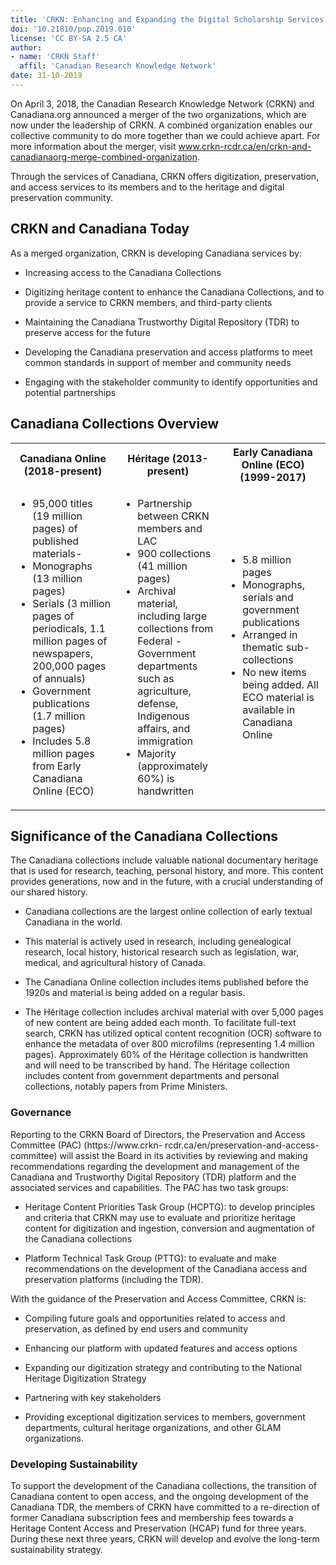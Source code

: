 ```yaml
---
title: 'CRKN: Enhancing and Expanding the Digital Scholarship Services of Canadiana'
doi: '10.21810/pop.2019.010'
license: 'CC BY-SA 2.5 CA'
author: 
- name: 'CRKN Staff'
  affil: 'Canadian Research Knowledge Network'
date: 31-10-2019
---
```


On April 3, 2018, the Canadian Research Knowledge Network (CRKN) and Canadiana.org announced a merger of the two organizations, which are now under the leadership of CRKN. A combined organization enables our collective community to do more together than we could achieve apart. For more information about the merger, visit www.crkn-rcdr.ca/en/crkn-and-canadianaorg-merge-combined-organization.

Through the services of Canadiana, CRKN offers digitization, preservation, and access services to its members and to the heritage and digital preservation community.

## CRKN and Canadiana Today 

As a merged organization, CRKN is developing Canadiana services by:

-   Increasing access to the Canadiana Collections

-   Digitizing heritage content to enhance the Canadiana Collections, and to provide a service to CRKN members, and third-party clients

-   Maintaining the Canadiana Trustworthy Digital Repository (TDR) to preserve access for the future

-   Developing the Canadiana preservation and access platforms to meet common standards in support of member and community needs

-   Engaging with the stakeholder community to identify opportunities and potential partnerships

## Canadiana Collections Overview 

<table>
<colgroup>
<col style="width: 33%" />
<col style="width: 33%" />
<col style="width: 33%" />
</colgroup>

<tbody>
<tr>
<th>
Canadiana Online (2018-present)</th>
<th>
Héritage (2013-present)
</th>
<th>
Early Canadiana Online (ECO) (1999-2017)
</th>
</tr>
<tr>
<td>
<ul>
<li>95,000 titles (19 million pages) of published materials-</li>
<li>Monographs (13 million pages)</li>
<li>Serials (3 million pages of periodicals, 1.1 million pages of newspapers, 200,000 pages of annuals) </li>
<li>Government publications (1.7 million pages)</li>
<li>Includes 5.8 million pages from Early Canadiana Online (ECO) </li>
</ul>
</td>
<td>
<ul>
<li>Partnership between CRKN members and LAC</li>
<li>900 collections (41 million pages) </li>
<li>Archival material, including large collections from Federal - Government departments such as agriculture, defense, Indigenous affairs, and immigration </li>
<li>Majority (approximately 60%) is handwritten </li>
</ul>
</td>
<td>
<ul>
<li>5.8 million pages</li>
<li>Monographs, serials and government publications</li>
<li>Arranged in thematic sub-collections</li>
<li>No new items being added. All ECO material is available in Canadiana Online </li>
</ul>
</td>
</tr>
</tbody>
</table>


## Significance of the Canadiana Collections 

The Canadiana collections include valuable national documentary heritage that is used for research, teaching, personal history, and more. This content provides generations, now and in the future, with a crucial understanding of our shared history.

-   Canadiana collections are the largest online collection of early textual Canadiana in the world.

-   This material is actively used in research, including genealogical research, local history, historical research such as legislation, war, medical, and agricultural history of Canada.

-   The Canadiana Online collection includes items published before the 1920s and material is being added on a regular basis.

-   The Héritage collection includes archival material with over 5,000 pages of new content are being added each month. To facilitate full-text search, CRKN has utilized optical content recognition (OCR) software to enhance the metadata of over 800 microfilms (representing 1.4 million pages). Approximately 60% of the Héritage collection is handwritten and will need to be transcribed by hand. The Héritage collection includes content from government departments and personal collections, notably papers from Prime Ministers.

### Governance 

Reporting to the CRKN Board of Directors, the Preservation and Access Committee (PAC) (https://www.crkn- rcdr.ca/en/preservation-and-access-committee) will assist the Board in its activities by reviewing and making recommendations regarding the development and management of the Canadiana and Trustworthy Digital Repository (TDR) platform and the associated services and capabilities. The PAC has two task groups:

-   Heritage Content Priorities Task Group (HCPTG): to develop principles and criteria that CRKN may use to evaluate and prioritize heritage content for digitization and ingestion, conversion and augmentation of the Canadiana collections

-   Platform Technical Task Group (PTTG): to evaluate and make recommendations on the development of the Canadiana access and preservation platforms (including the TDR).

With the guidance of the Preservation and Access Committee, CRKN is:

-   Compiling future goals and opportunities related to access and preservation, as defined by end users and community

-   Enhancing our platform with updated features and access options

-   Expanding our digitization strategy and contributing to the National Heritage Digitization Strategy

-   Partnering with key stakeholders

-   Providing exceptional digitization services to members, government departments, cultural heritage organizations, and other GLAM organizations.

### Developing Sustainability 

To support the development of the Canadiana collections, the transition of Canadiana content to open access, and the ongoing development of the Canadiana TDR, the members of CRKN have committed to a re-direction of former Canadiana subscription fees and membership fees towards a Heritage Content Access and Preservation (HCAP) fund for three years. During these next three years, CRKN will develop and evolve the long-term sustainability strategy.
